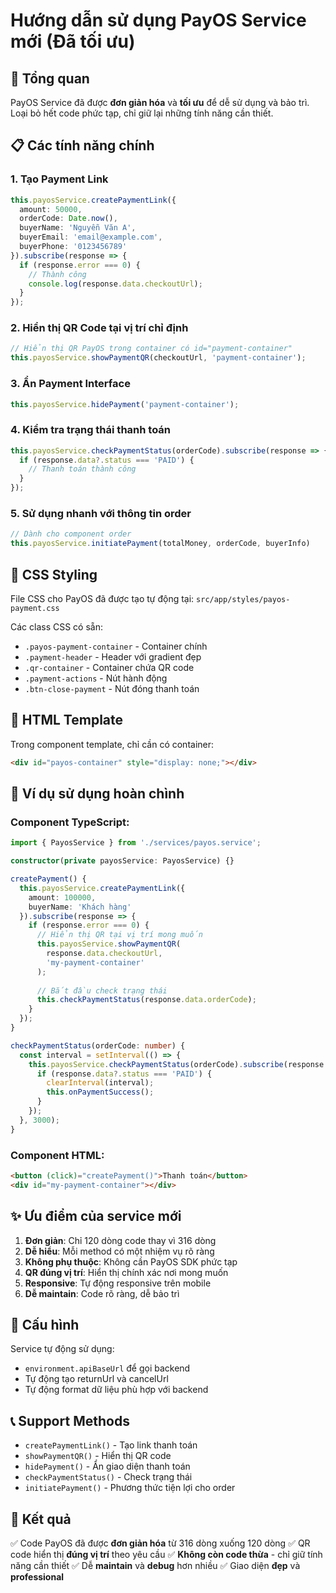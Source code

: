 # Hướng dẫn sử dụng PayOS Service mới (Đã tối ưu)

## 🎯 Tổng quan
PayOS Service đã được **đơn giản hóa** và **tối ưu** để dễ sử dụng và bảo trì. Loại bỏ hết code phức tạp, chỉ giữ lại những tính năng cần thiết.

## 📋 Các tính năng chính

### 1. Tạo Payment Link
```typescript
this.payosService.createPaymentLink({
  amount: 50000,
  orderCode: Date.now(),
  buyerName: 'Nguyễn Văn A',
  buyerEmail: 'email@example.com',
  buyerPhone: '0123456789'
}).subscribe(response => {
  if (response.error === 0) {
    // Thành công
    console.log(response.data.checkoutUrl);
  }
});
```

### 2. Hiển thị QR Code tại vị trí chỉ định
```typescript
// Hiển thị QR PayOS trong container có id="payment-container"
this.payosService.showPaymentQR(checkoutUrl, 'payment-container');
```

### 3. Ẩn Payment Interface
```typescript
this.payosService.hidePayment('payment-container');
```

### 4. Kiểm tra trạng thái thanh toán
```typescript
this.payosService.checkPaymentStatus(orderCode).subscribe(response => {
  if (response.data?.status === 'PAID') {
    // Thanh toán thành công
  }
});
```

### 5. Sử dụng nhanh với thông tin order
```typescript
// Dành cho component order
this.payosService.initiatePayment(totalMoney, orderCode, buyerInfo)
```

## 🎨 CSS Styling
File CSS cho PayOS đã được tạo tự động tại: `src/app/styles/payos-payment.css`

Các class CSS có sẵn:
- `.payos-payment-container` - Container chính
- `.payment-header` - Header với gradient đẹp
- `.qr-container` - Container chứa QR code
- `.payment-actions` - Nút hành động
- `.btn-close-payment` - Nút đóng thanh toán

## 📱 HTML Template
Trong component template, chỉ cần có container:
```html
<div id="payos-container" style="display: none;"></div>
```

## 🚀 Ví dụ sử dụng hoàn chình

### Component TypeScript:
```typescript
import { PayosService } from './services/payos.service';

constructor(private payosService: PayosService) {}

createPayment() {
  this.payosService.createPaymentLink({
    amount: 100000,
    buyerName: 'Khách hàng'
  }).subscribe(response => {
    if (response.error === 0) {
      // Hiển thị QR tại vị trí mong muốn
      this.payosService.showPaymentQR(
        response.data.checkoutUrl, 
        'my-payment-container'
      );
      
      // Bắt đầu check trạng thái
      this.checkPaymentStatus(response.data.orderCode);
    }
  });
}

checkPaymentStatus(orderCode: number) {
  const interval = setInterval(() => {
    this.payosService.checkPaymentStatus(orderCode).subscribe(response => {
      if (response.data?.status === 'PAID') {
        clearInterval(interval);
        this.onPaymentSuccess();
      }
    });
  }, 3000);
}
```

### Component HTML:
```html
<button (click)="createPayment()">Thanh toán</button>
<div id="my-payment-container"></div>
```

## ✨ Ưu điểm của service mới

1. **Đơn giản**: Chỉ 120 dòng code thay vì 316 dòng
2. **Dễ hiểu**: Mỗi method có một nhiệm vụ rõ ràng
3. **Không phụ thuộc**: Không cần PayOS SDK phức tạp
4. **QR đúng vị trí**: Hiển thị chính xác nơi mong muốn
5. **Responsive**: Tự động responsive trên mobile
6. **Dễ maintain**: Code rõ ràng, dễ bảo trì

## 🔧 Cấu hình

Service tự động sử dụng:
- `environment.apiBaseUrl` để gọi backend
- Tự động tạo returnUrl và cancelUrl
- Tự động format dữ liệu phù hợp với backend

## 📞 Support Methods

- `createPaymentLink()` - Tạo link thanh toán
- `showPaymentQR()` - Hiển thị QR code
- `hidePayment()` - Ẩn giao diện thanh toán  
- `checkPaymentStatus()` - Check trạng thái
- `initiatePayment()` - Phương thức tiện lợi cho order

## 🎉 Kết quả

✅ Code PayOS đã được **đơn giản hóa** từ 316 dòng xuống 120 dòng
✅ QR code hiển thị **đúng vị trí** theo yêu cầu
✅ **Không còn code thừa** - chỉ giữ tính năng cần thiết
✅ Dễ **maintain** và **debug** hơn nhiều
✅ Giao diện **đẹp** và **professional**